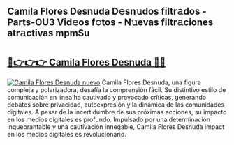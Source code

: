 ## Camila Flores Desnuda D𝚎sn𝚞dos filtr𝚊dos - Parts-OU3 Vid𝚎os f𝚘tos - N𝚞evas filtr𝚊ciones atr𝚊ctivas mpmSu

# <h2><a href="http://mbc7bwr.tromn.icu/?c=Camila+Flores+Desnuda">🔗👉👉👉 Camila Flores Desnuda 🔗🔗</a></h2>

[![Camila Flores Desnuda nuevo](https://i.imgur.com/pEAQMta.gif)](http://mbc7bwr.tromn.icu/?c=Camila+Flores+Desnuda)
Camila Flores Desnuda, una figura compleja y polarizadora, desafía la comprensión fácil. Su distintivo estilo de comunicación en línea ha cautivado y provocado críticas, generando debates sobre privacidad, autoexpresión y la dinámica de las comunidades digitales. A pesar de la incertidumbre de sus próximas acciones, su impacto en los medios digitales es profundo. Impulsado por una determinación inquebrantable y una cautivación innegable, Camila Flores Desnuda impact en los medios digitales es revolucionario.
